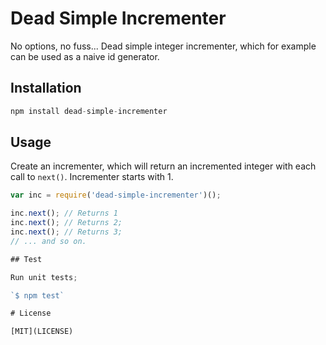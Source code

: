 # Dead Simple Incrementer

No options, no fuss... Dead simple integer incrementer, which for example can
be used as a naive id generator.


## Installation

```js
npm install dead-simple-incrementer
```

## Usage

Create an incrementer, which will return an incremented integer with each call
to `next()`. Incrementer starts with 1.

```js
var inc = require('dead-simple-incrementer')();

inc.next(); // Returns 1
inc.next(); // Returns 2;
inc.next(); // Returns 3;
// ... and so on.

## Test

Run unit tests;

`$ npm test`

# License

[MIT](LICENSE)
